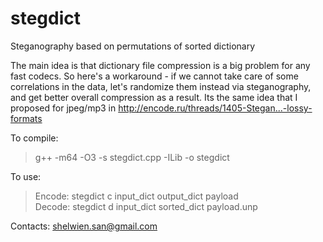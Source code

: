 # stegdict
Steganography based on permutations of sorted dictionary

The main idea is that dictionary file compression is a big problem for any fast codecs.
So here's a workaround - if we cannot take care of some correlations in the data,
let's randomize them instead via steganography, and get better overall compression as a result.
Its the same idea that I proposed for jpeg/mp3 in http://encode.ru/threads/1405-Stegan...-lossy-formats

To compile: 
> g++ -m64 -O3 -s stegdict.cpp -ILib -o stegdict

To use: 
> Encode: stegdict c input_dict output_dict payload  
> Decode: stegdict d input_dict sorted_dict payload.unp
 
Contacts: shelwien.san@gmail.com
